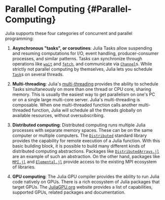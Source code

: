 
# Parallel Computing {#Parallel-Computing}

Julia supports these four categories of concurrent and parallel programming:
1. **Asynchronous &quot;tasks&quot;, or coroutines**:
  Julia Tasks allow suspending and resuming computations  for I/O, event handling, producer-consumer processes, and similar patterns.  Tasks can synchronize through operations like [`wait`](/base/parallel#Base.wait) and [`fetch`](/base/parallel#Base.fetch-Tuple{Task}), and  communicate via [`Channel`](/base/parallel#Base.Channel)s. While strictly not parallel computing by themselves,  Julia lets you schedule [`Task`](/base/parallel#Core.Task)s on several threads.
  
1. **Multi-threading**:
  Julia&#39;s [multi-threading](/manual/multi-threading#man-multithreading) provides the ability to schedule Tasks  simultaneously on more than one thread or CPU core, sharing memory. This is usually the easiest way  to get parallelism on one&#39;s PC or on a single large multi-core server. Julia&#39;s multi-threading  is composable. When one multi-threaded function calls another multi-threaded function, Julia  will schedule all the threads globally on available resources, without oversubscribing.
  
1. **Distributed computing**:
  Distributed computing runs multiple Julia processes with separate memory spaces. These can be on the same  computer or multiple computers. The [`Distributed`](/stdlib/Distributed#man-distributed) standard library provides the capability for remote execution  of a Julia function. With this basic building block, it is possible to build many different kinds of  distributed computing abstractions. Packages like [`DistributedArrays.jl`](https://github.com/JuliaParallel/DistributedArrays.jl)  are an example of such an abstraction. On the other hand, packages like [`MPI.jl`](https://github.com/JuliaParallel/MPI.jl) and  [`Elemental.jl`](https://github.com/JuliaParallel/Elemental.jl) provide access to the existing MPI ecosystem of libraries.
  
1. **GPU computing**:
  The Julia GPU compiler provides the ability to run Julia code natively on GPUs. There  is a rich ecosystem of Julia packages that target GPUs. The [JuliaGPU.org](https://juliagpu.org)  website provides a list of capabilities, supported GPUs, related packages and documentation.
  
